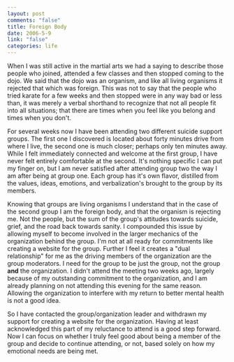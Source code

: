 ```yaml
--- 
layout: post
comments: "false"
title: Foreign Body
date: 2006-5-9
link: "false"
categories: life
---
```

When I was still active in the martial arts we had a saying to describe those people who joined, attended a few classes and then stopped coming to the dojo. We said that the dojo was an organism, and like all living organisms it rejected that which was foreign. This was not to say that the people who tried karate for a few weeks and then stopped were in any way bad or less than, it was merely a verbal shorthand to recognize that not all people fit into all situations; that there are times when you feel like you belong and times when you don't.

For several weeks now I have been attending two different suicide support groups. The first one I discovered is located about forty minutes drive from where I live, the second one is much closer; perhaps only ten minutes away. While I felt immediately connected and welcome at the first group, I have never felt entirely comfortable at the second. It's nothing specific I can put my finger on, but I am never satisfied after attending group two the way I am after being at group one. Each group has it's own flavor, distilled from the values, ideas, emotions, and verbalization's brought to the group by its members.

Knowing that groups are living organisms I understand that in the case of the second group I am the foreign body, and that the organism is rejecting me. Not the people, but the sum of the group's attitudes towards suicide, grief, and the road back towards sanity. I compounded this issue by allowing myself to become involved in the larger mechanics of the organization behind the group. I'm not at all ready for commitments like creating a website for the group. Further I feel it creates a "dual relationship" for me as the driving members of the organization are the group moderators. I need for the group to be just the group, not the group <b>and</b> the organization. I didn't attend the meeting two weeks ago, largely because of my outstanding commitment to the organization, and I am already planning on not attending this evening for the same reason. Allowing the organization to interfere with my return to better mental health is not a good idea.

So I have contacted the group/organization leader and withdrawn my support for creating a website for the organization. Having at least acknowledged this part of my reluctance to attend is a good step forward. Now I can focus on whether I truly feel good about being a member of the group and decide to continue attending, or not, based solely on how my emotional needs are being met.
